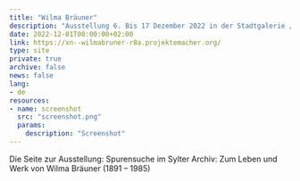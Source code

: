 ```yaml
---
title: "Wilma Bräuner"
description: "Ausstellung 6. Bis 17 Dezember 2022 in der Stadtgalerie „Alte Post“, Westerland"
date: 2022-12-01T00:00:00+02:00
link: https://xn--wilmabruner-r8a.projektemacher.org/
type: site
private: true
archive: false
news: false
lang:
- de
resources:
- name: screenshot
  src: "screenshot.png"
  params:
    description: "Screenshot"
---
```

Die Seite zur Ausstellung: Spurensuche im Sylter Archiv: Zum Leben und Werk von Wilma Bräuner (1891 – 1985)
